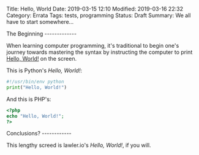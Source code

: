 Title: Hello, World
Date: 2019-03-15 12:10
Modified: 2019-03-16 22:32
Category: Errata
Tags: tests, programming
Status: Draft
Summary: We all have to start somewhere&hellip;

<section markdown="1">
The Beginning
-------------

When learning computer programming, it's traditional to begin one's journey towards mastering the syntax by instructing the computer to print [Hello, World!](https://en.wikipedia.org/wiki/%22Hello,_World!%22_program#History) on the screen.

This is Python's _Hello, World!_:

```python
#!/usr/bin/env python
print("Hello, World!")
``` 

And this is PHP's:

```php
<?php
echo "Hello, World!";
?>
```
</section>
<section markdown="1">
Conclusions?
------------

This lengthy screed is lawler.io's _Hello, World!_, if you will.
</section>
